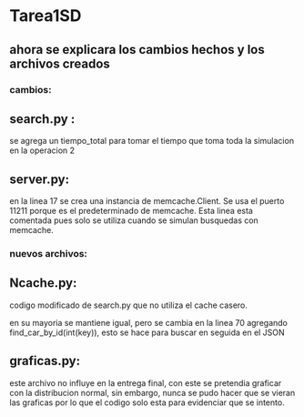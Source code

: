 # Tarea1SD

## ahora se explicara los cambios hechos y los archivos creados 

### cambios:

## search.py : 
se agrega un tiempo_total para tomar el tiempo que toma toda la simulacion en la operacion 2

## server.py: 
en la linea 17 se crea una instancia de memcache.Client. Se usa el puerto 11211 porque es el predeterminado de memcache. Esta linea esta comentada pues solo se utiliza cuando se simulan busquedas con memcache.

### nuevos archivos:

## Ncache.py: 
codigo modificado de search.py que no utiliza el cache casero.

en su mayoria se mantiene igual, pero se cambia en la linea 70 agregando  find_car_by_id(int(key)), esto se hace para buscar en seguida en el JSON

## graficas.py: 
este archivo no influye en la entrega final, con este se pretendia graficar con la distribucion normal, sin embargo, nunca se pudo hacer que se vieran las graficas por lo que el codigo solo esta para evidenciar que se intento.
